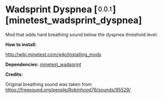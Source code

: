 # Wadsprint Dyspnea [![Version](/util/version.png)] [minetest_wadsprint_dyspnea] 

Mod that adds hard breathing sound below the dyspnea threshold level.

**How to install:**

http://wiki.minetest.com/wiki/Installing_mods

**Dependencies:**
[minetest_wadsprint](https://github.com/aa6/minetest_wadsprint)

**Credits:**

Original breathing sound was taken from https://freesound.org/people/Robinhood76/sounds/95529/